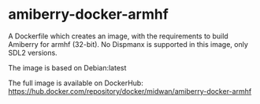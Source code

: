 # amiberry-docker-armhf
A Dockerfile which creates an image, with the requirements to build Amiberry for armhf (32-bit).
No Dispmanx is supported in this image, only SDL2 versions.

The image is based on Debian:latest

The full image is available on DockerHub: https://hub.docker.com/repository/docker/midwan/amiberry-docker-armhf
